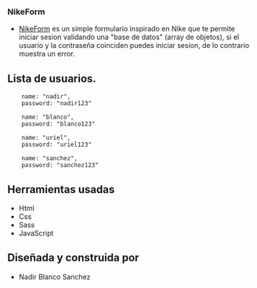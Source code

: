 ### NikeForm

- [NikeForm](https://nasanchez7.github.io/nike-form-validation/ "NikeForm") es un simple formulario inspirado en Nike que te permite iniciar sesion validando una "base de datos" (array de objetos), si el usuario y la contraseña coinciden puedes iniciar sesion, de lo contrario muestra un error.

## Lista de usuarios.

        name: "nadir",
        password: "nadir123"

        name: "blanco",
        password: "blanco123"

        name: "uriel",
        password: "uriel123"

        name: "sanchez",
        password: "sanchez123"

## Herramientas usadas

- Html
- Css
- Sass
- JavaScript

## Diseñada y construida por

- Nadir Blanco Sanchez
